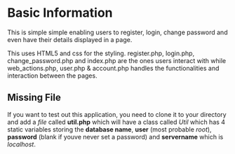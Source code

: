 # Basic Information

This is simple simple enabling users to register, login, change password and even have their details displayed in a page.

This uses HTML5 and css for the styling. register.php, login.php, change_password.php and index.php are the ones users interact with while web_actions.php, user.php & account.php handles the functionalities and interaction between the pages. 

## Missing File

If you want to test out this application, you need to clone it to your directory and add a *file* called **util.php** which will have a class called _Util_ which has 4 static variables storing the **database name**, **user** (most probable *root*), **password** (blank if youve never set a password) and **servername** which is *localhost*.
